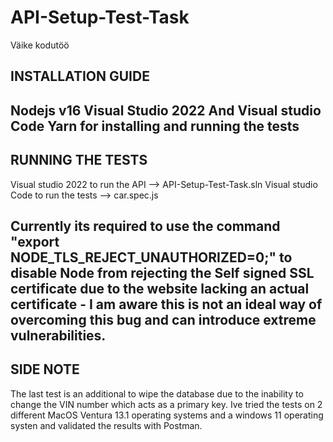 # API-Setup-Test-Task
Väike kodutöö


INSTALLATION GUIDE
------------------------------------------------
Nodejs v16 
Visual Studio 2022 And Visual studio Code
Yarn for installing and running the tests 
------------------------------------------------
RUNNING THE TESTS
------------------------------------------------
Visual studio 2022 to run the API --> API-Setup-Test-Task.sln
Visual studio Code to run the tests --> car.spec.js


Currently its required to use the command "export NODE_TLS_REJECT_UNAUTHORIZED=0;" to disable Node from rejecting the Self signed SSL certificate 
due to the website lacking an actual certificate - I am aware this is not an ideal way of overcoming this bug and can introduce extreme vulnerabilities.
------------------------------------------------
SIDE NOTE 
------------------------------------------------
The last test is an additional to wipe the database due to the inability to change the VIN number which acts as a primary key.
Ive tried the tests on 2 different MacOS Ventura 13.1 operating systems and a windows 11 operating systen and validated the results with Postman.
